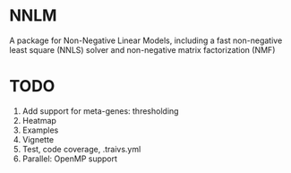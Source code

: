 # NNLM
A package for Non-Negative Linear Models, including a fast non-negative least square (NNLS) solver and non-negative matrix factorization (NMF)

# TODO
1. Add support for meta-genes: thresholding
2. Heatmap
3. Examples
4. Vignette
5. Test, code coverage, .traivs.yml
6. Parallel: OpenMP support
